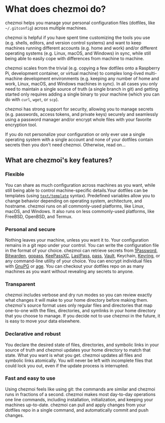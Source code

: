 # What does chezmoi do?

chezmoi helps you manage your personal configuration files (dotfiles, like
`~/.gitconfig`) across multiple machines.

chezmoi is helpful if you have spent time customizing the tools you use (e.g.
shells, editors, and version control systems) and want to keep machines running
different accounts (e.g. home and work) and/or different operating systems
(e.g. Linux, macOS, and Windows) in sync, while still being able to easily cope
with differences from machine to machine.

chezmoi scales from the trivial (e.g. copying a few dotfiles onto a Raspberry
Pi, development container, or virtual machine) to complex long-lived
multi-machine development environments (e.g. keeping any number of home and
work, Linux, macOS, and Windows machines in sync). In all cases you only need
to maintain a single source of truth (a single branch in git) and getting
started only requires adding a single binary to your machine (which you can do
with `curl`, `wget`, or `scp`).

chezmoi has strong support for security, allowing you to manage secrets (e.g.
passwords, access tokens, and private keys) securely and seamlessly using a
password manager and/or encrypt whole files with your favorite encryption tool.

If you do not personalize your configuration or only ever use a single
operating system with a single account and none of your dotfiles contain
secrets then you don't need chezmoi. Otherwise, read on...

## What are chezmoi's key features?

### Flexible

You can share as much configuration across machines as you want, while still
being able to control machine-specific details.Your dotfiles can be templates
(using [`text/template`](https://pkg.go.dev/text/template) syntax). Predefined
variables allow you to change behavior depending on operating system,
architecture, and hostname. chezmoi runs on all commonly-used platforms, like
Linux, macOS, and Windows. It also runs on less commonly-used platforms, like
FreeBSD, OpenBSD, and Termux.

### Personal and secure

Nothing leaves your machine, unless you want it to. Your configuration remains
in a git repo under your control. You can write the configuration file in the
format of your choice. chezmoi can retrieve secrets from
[1Password](https://1password.com/), [Bitwarden](https://bitwarden.com/),
[gopass](https://www.gopass.pw/), [KeePassXC](https://keepassxc.org/),
[LastPass](https://lastpass.com/), [pass](https://www.passwordstore.org/),
[Vault](https://www.vaultproject.io/), Keychain,
[Keyring](https://wiki.gnome.org/Projects/GnomeKeyring), or any command-line
utility of your choice. You can encrypt individual files with
[GnuPG](https://www.gnupg.org) or [age](https://age-encryption.org). You can
checkout your dotfiles repo on as many machines as you want without revealing
any secrets to anyone.

### Transparent

chezmoi includes verbose and dry run modes so you can review exactly what
changes it will make to your home directory before making them. chezmoi's
source format uses only regular files and directories that map one-to-one with
the files, directories, and symlinks in your home directory that you choose to
manage. If you decide not to use chezmoi in the future, it is easy to move your
data elsewhere.

### Declarative and robust

You declare the desired state of files, directories, and symbolic links in your
source of truth and chezmoi updates your home directory to match that state.
What you want is what you get. chezmoi updates all files and symbolic links
atomically. You will never be left with incomplete files that could lock you
out, even if the update process is interrupted.

### Fast and easy to use

Using chezmoi feels like using git: the commands are similar and chezmoi runs
in fractions of a second. chezmoi makes most day-to-day operations one line
commands, including installation, initialization, and keeping your machines
up-to-date. chezmoi can pull and apply changes from your dotfiles repo in a
single command, and automatically commit and push changes.
